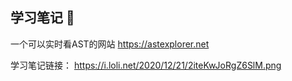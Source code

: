 ## 学习笔记 📒

一个可以实时看AST的网站
https://astexplorer.net

学习笔记链接： https://i.loli.net/2020/12/21/2iteKwJoRgZ6SlM.png
